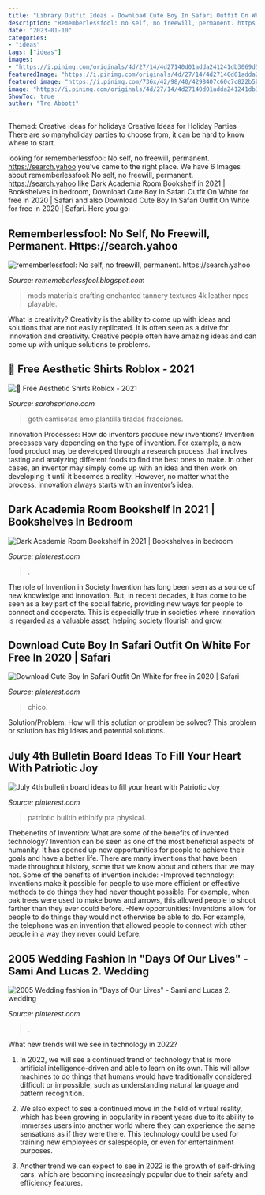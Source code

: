 ```yaml
---
title: "Library Outfit Ideas - Download Cute Boy In Safari Outfit On White For Free In 2020"
description: "Rememberlessfool: no self, no freewill, permanent. https://search.yahoo"
date: "2023-01-10"
categories:
- "ideas"
tags: ["ideas"]
images:
- "https://i.pinimg.com/originals/4d/27/14/4d27140d01adda241241db3069d59ee7.png"
featuredImage: "https://i.pinimg.com/originals/4d/27/14/4d27140d01adda241241db3069d59ee7.png"
featured_image: "https://i.pinimg.com/736x/42/98/40/4298407c60c7c822b5b82b008ed2f809.jpg"
image: "https://i.pinimg.com/originals/4d/27/14/4d27140d01adda241241db3069d59ee7.png"
ShowToc: true
author: "Tre Abbott"
---
```



Themed: Creative ideas for holidays
Creative Ideas for Holiday Parties
There are so manyholiday parties to choose from, it can be hard to know where to start.

	

		
looking for rememberlessfool: No self, no freewill, permanent. https://search.yahoo you've came to the right place. We have 6 Images about rememberlessfool: No self, no freewill, permanent. https://search.yahoo like Dark Academia Room Bookshelf in 2021 | Bookshelves in bedroom, Download Cute Boy In Safari Outfit On White for free in 2020 | Safari and also Download Cute Boy In Safari Outfit On White for free in 2020 | Safari. Here you go:
		
    
## Rememberlessfool: No Self, No Freewill, Permanent. Https://search.yahoo

<img loading=lazy src="https://staticdelivery.nexusmods.com/mods/728/images/thumbnails/2684/2684-1560721047-1483289016.png" onerror="this.onerror=null;this.src='https://tse2.mm.bing.net/th?id=OIP.Db443qmJfHK6TFNghSYv2wAAAA&amp;pid=15.1';" alt="rememberlessfool: No self, no freewill, permanent. https://search.yahoo">

_Source: rememeberlessfool.blogspot.com_

>mods materials crafting enchanted tannery textures 4k leather npcs playable. 

	

What is creativity?
Creativity is the ability to come up with ideas and solutions that are not easily replicated. It is often seen as a drive for innovation and creativity. Creative people often have amazing ideas and can come up with unique solutions to problems.

    
## 🖤 Free Aesthetic Shirts Roblox - 2021

<img loading=lazy src="https://i.pinimg.com/originals/4d/27/14/4d27140d01adda241241db3069d59ee7.png" onerror="this.onerror=null;this.src='https://tse3.mm.bing.net/th?id=OIP.LJzyyCM1fh4nO6ohfyb3MAHaHE&amp;pid=15.1';" alt="🖤 Free Aesthetic Shirts Roblox - 2021">

_Source: sarahsoriano.com_

>goth camisetas emo plantilla tiradas fracciones. 

	

Innovation Processes: How do inventors produce new inventions?
Invention processes vary depending on the type of invention. For example, a new food product may be developed through a research process that involves tasting and analyzing different foods to find the best ones to make. In other cases, an inventor may simply come up with an idea and then work on developing it until it becomes a reality. However, no matter what the process, innovation always starts with an inventor’s idea.

    
## Dark Academia Room Bookshelf In 2021 | Bookshelves In Bedroom

<img loading=lazy src="https://i.pinimg.com/736x/42/98/40/4298407c60c7c822b5b82b008ed2f809.jpg" onerror="this.onerror=null;this.src='https://tse3.mm.bing.net/th?id=OIP.KYg7emhA-kpxS_69OYoIxAHaJ3&amp;pid=15.1';" alt="Dark Academia Room Bookshelf in 2021 | Bookshelves in bedroom">

_Source: pinterest.com_

>. 

	

The role of Invention in Society
Invention has long been seen as a source of new knowledge and innovation. But, in recent decades, it has come to be seen as a key part of the social fabric, providing new ways for people to connect and cooperate. This is especially true in societies where innovation is regarded as a valuable asset, helping society flourish and grow.

    
## Download Cute Boy In Safari Outfit On White For Free In 2020 | Safari

<img loading=lazy src="https://i.pinimg.com/originals/db/1b/cf/db1bcff0f91223649e5d0a96c1b84c51.jpg" onerror="this.onerror=null;this.src='https://tse3.mm.bing.net/th?id=OIP.eIEQ253FE96ZlYdfPCKtVAHaL-&amp;pid=15.1';" alt="Download Cute Boy In Safari Outfit On White for free in 2020 | Safari">

_Source: pinterest.com_

>chico. 

	

Solution/Problem: How will this solution or problem be solved?
This problem or solution has big ideas and potential solutions.

    
## July 4th Bulletin Board Ideas To Fill Your Heart With Patriotic Joy

<img loading=lazy src="https://i.pinimg.com/736x/91/2c/31/912c319793f1477bbfee0be07773e600.jpg" onerror="this.onerror=null;this.src='https://tse2.mm.bing.net/th?id=OIP._Tt3MfDoYkMD1aH0aYcEVQHaFj&amp;pid=15.1';" alt="July 4th bulletin board ideas to fill your heart with Patriotic Joy">

_Source: pinterest.com_

>patriotic bulltin ethinify pta physical. 

	

Thebenefits of Invention: What are some of the benefits of invented technology?
Invention can be seen as one of the most beneficial aspects of humanity. It has opened up new opportunities for people to achieve their goals and have a better life. There are many inventions that have been made throughout history, some that we know about and others that we may not. Some of the benefits of invention include: 
-Improved technology: Inventions make it possible for people to use more efficient or effective methods to do things they had never thought possible. For example, when oak trees were used to make bows and arrows, this allowed people to shoot farther than they ever could before. 
-New opportunities: Inventions allow for people to do things they would not otherwise be able to do. For example, the telephone was an invention that allowed people to connect with other people in a way they never could before.

    
## 2005 Wedding Fashion In &quot;Days Of Our Lives&quot; - Sami And Lucas 2. Wedding

<img loading=lazy src="https://i.pinimg.com/originals/d7/17/92/d7179250120df1a7ce83ef761a126316.jpg" onerror="this.onerror=null;this.src='https://tse1.mm.bing.net/th?id=OIP.-3v0f9ND5ApDpVK_eEwTnAHaLH&amp;pid=15.1';" alt="2005 Wedding fashion in &quot;Days of Our Lives&quot; - Sami and Lucas 2. wedding">

_Source: pinterest.com_

>. 

	

What new trends will we see in technology in 2022?
1. In 2022, we will see a continued trend of technology that is more artificial intelligence-driven and able to learn on its own. This will allow machines to do things that humans would have traditionally considered difficult or impossible, such as understanding natural language and pattern recognition.
2. We also expect to see a continued move in the field of virtual reality, which has been growing in popularity in recent years due to its ability to immerses users into another world where they can experience the same sensations as if they were there. This technology could be used for training new employees or salespeople, or even for entertainment purposes.

3. Another trend we can expect to see in 2022 is the growth of self-driving cars, which are becoming increasingly popular due to their safety and efficiency features.

